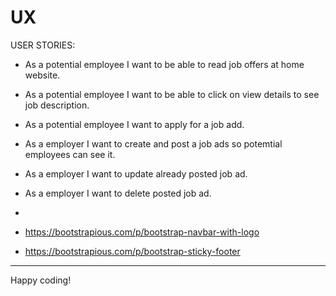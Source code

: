 


# UX



USER STORIES:

- As a potential employee I want to be able to read job offers at home website.
- As a potential employee I want to be able to click on view details to see job description.
- As a potential employee I want to apply for a job add.
- As a employer I want to create and post a job ads so potemtial employees can see it.
- As a employer I want to update already posted job ad.
- As a employer I want to delete posted job ad.

 - 
 - https://bootstrapious.com/p/bootstrap-navbar-with-logo
 - https://bootstrapious.com/p/bootstrap-sticky-footer
--------

Happy coding!
